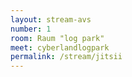 ```yaml
---
layout: stream-avs
number: 1
room: Raum "log park"
meet: cyberlandlogpark
permalink: /stream/jitsii
---
```

